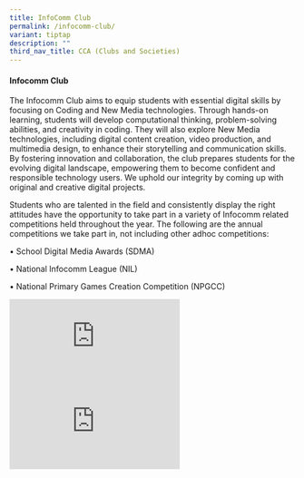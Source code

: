 ```yaml
---
title: InfoComm Club
permalink: /infocomm-club/
variant: tiptap
description: ""
third_nav_title: CCA (Clubs and Societies)
---
```

<h4><strong>Infocomm Club</strong></h4>
<p>The Infocomm Club aims to equip students with essential digital skills
by focusing on Coding and New Media technologies. Through hands-on learning,
students will develop computational thinking, problem-solving abilities,
and creativity in coding. They will also explore New Media technologies,
including digital content creation, video production, and multimedia design,
to enhance their storytelling and communication skills. By fostering innovation
and collaboration, the club prepares students for the evolving digital
landscape, empowering them to become confident and responsible technology
users. We uphold our integrity by coming up with original and creative
digital projects.</p>
<p>Students who are talented in the field and consistently display the right
attitudes have the opportunity to take part in a variety of Infocomm related
competitions held throughout the year. The following are the annual competitions
we take part in, not including other adhoc competitions:</p>
<p>• School Digital Media Awards (SDMA)</p>
<p>• National Infocomm League (NIL)</p>
<p>• National Primary Games Creation Competition (NPGCC)</p>
<div class="iframe-wrapper">
<iframe allowfullscreen="true" frameborder="0" src="https://www.youtube.com/embed/TaVoNGiM9aI"></iframe>
</div>
<div class="iframe-wrapper">
<iframe allowfullscreen="true" frameborder="0" src="https://docs.google.com/presentation/d/e/2PACX-1vStWp-pK_LN-UimKGTk-XiviPBUsg2xfAXZRO7JYRPt6gI9FRBno9xpd7-9Wef5x8IR6iUjjm7xlgPS/embed?start=false&amp;amp;loop=false&amp;amp;delayms=3000"></iframe>
</div>
<p></p>